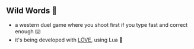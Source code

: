 ## Wild Words :horse:
- a western duel game where you shoot first if you type fast and correct enough :keyboard:
- it's being developed with [LÖVE](https://love2d.org/), using Lua :crescent_moon: